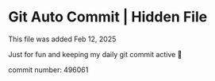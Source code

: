 # Git Auto Commit | Hidden File

This file was added Feb 12, 2025

Just for fun and keeping my daily git commit active 🤪

commit number: 496061
